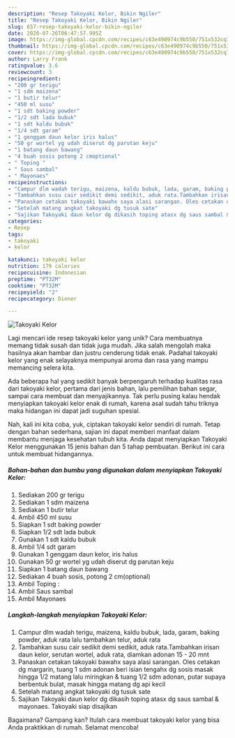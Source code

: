 ```yaml
---
description: "Resep Takoyaki Kelor, Bikin Ngiler"
title: "Resep Takoyaki Kelor, Bikin Ngiler"
slug: 657-resep-takoyaki-kelor-bikin-ngiler
date: 2020-07-26T06:47:57.995Z
image: https://img-global.cpcdn.com/recipes/c63e490974c9b550/751x532cq70/takoyaki-kelor-foto-resep-utama.jpg
thumbnail: https://img-global.cpcdn.com/recipes/c63e490974c9b550/751x532cq70/takoyaki-kelor-foto-resep-utama.jpg
cover: https://img-global.cpcdn.com/recipes/c63e490974c9b550/751x532cq70/takoyaki-kelor-foto-resep-utama.jpg
author: Larry Frank
ratingvalue: 3.6
reviewcount: 3
recipeingredient:
- "200 gr terigu"
- "1 sdm maizena"
- "1 butir telur"
- "450 ml susu"
- "1 sdt baking powder"
- "1/2 sdt lada bubuk"
- "1 sdt kaldu bubuk"
- "1/4 sdt garam"
- "1 genggam daun kelor iris halus"
- "50 gr wortel yg udah diserut dg parutan keju"
- "1 batang daun bawang"
- "4 buah sosis potong 2 cmoptional"
- " Toping "
- " Saus sambal"
- " Mayonaes"
recipeinstructions:
- "Campur dlm wadah terigu, maizena, kaldu bubuk, lada, garam, baking powder, aduk rata lalu tambahkan telur, aduk rata"
- "Tambahkan susu cair sedikit demi sedikit, aduk rata.Tambahkan irisan daun kelor, serutan wortel, aduk rata, diamkan adonan 15 - 20 mnt"
- "Panaskan cetakan takoyaki bawahx saya alasi sarangan. Oles cetakan dg margarin, tuang 1 sdm adonan beri isian tengahx dg sosis masak hingga 1/2 matang lalu miringkan &amp; tuang 1/2 sdm adonan, putar supaya berbentuk bulat, masak hingga matang dg api kecil"
- "Setelah matang angkat takoyaki dg tusuk sate"
- "Sajikan Takoyaki daun kelor dg dikasih toping atasx dg saus sambal &amp; mayonaes. Takoyaki siap disajikan"
categories:
- Resep
tags:
- takoyaki
- kelor

katakunci: takoyaki kelor 
nutrition: 179 calories
recipecuisine: Indonesian
preptime: "PT32M"
cooktime: "PT32M"
recipeyield: "2"
recipecategory: Dinner

---
```



![Takoyaki Kelor](https://img-global.cpcdn.com/recipes/c63e490974c9b550/751x532cq70/takoyaki-kelor-foto-resep-utama.jpg)

Lagi mencari ide resep takoyaki kelor yang unik? Cara membuatnya memang tidak susah dan tidak juga mudah. Jika salah mengolah maka hasilnya akan hambar dan justru cenderung tidak enak. Padahal takoyaki kelor yang enak selayaknya mempunyai aroma dan rasa yang mampu memancing selera kita.

Ada beberapa hal yang sedikit banyak berpengaruh terhadap kualitas rasa dari takoyaki kelor, pertama dari jenis bahan, lalu pemilihan bahan segar, sampai cara membuat dan menyajikannya. Tak perlu pusing kalau hendak menyiapkan takoyaki kelor enak di rumah, karena asal sudah tahu triknya maka hidangan ini dapat jadi suguhan spesial.




Nah, kali ini kita coba, yuk, ciptakan takoyaki kelor sendiri di rumah. Tetap dengan bahan sederhana, sajian ini dapat memberi manfaat dalam membantu menjaga kesehatan tubuh kita. Anda dapat menyiapkan Takoyaki Kelor menggunakan 15 jenis bahan dan 5 tahap pembuatan. Berikut ini cara untuk membuat hidangannya.

<!--inarticleads1-->

##### Bahan-bahan dan bumbu yang digunakan dalam menyiapkan Takoyaki Kelor:

1. Sediakan 200 gr terigu
1. Sediakan 1 sdm maizena
1. Sediakan 1 butir telur
1. Ambil 450 ml susu
1. Siapkan 1 sdt baking powder
1. Siapkan 1/2 sdt lada bubuk
1. Gunakan 1 sdt kaldu bubuk
1. Ambil 1/4 sdt garam
1. Gunakan 1 genggam daun kelor, iris halus
1. Gunakan 50 gr wortel yg udah diserut dg parutan keju
1. Siapkan 1 batang daun bawang
1. Sediakan 4 buah sosis, potong 2 cm(optional)
1. Ambil  Toping :
1. Ambil  Saus sambal
1. Ambil  Mayonaes




<!--inarticleads2-->

##### Langkah-langkah menyiapkan Takoyaki Kelor:

1. Campur dlm wadah terigu, maizena, kaldu bubuk, lada, garam, baking powder, aduk rata lalu tambahkan telur, aduk rata
1. Tambahkan susu cair sedikit demi sedikit, aduk rata.Tambahkan irisan daun kelor, serutan wortel, aduk rata, diamkan adonan 15 - 20 mnt
1. Panaskan cetakan takoyaki bawahx saya alasi sarangan. Oles cetakan dg margarin, tuang 1 sdm adonan beri isian tengahx dg sosis masak hingga 1/2 matang lalu miringkan &amp; tuang 1/2 sdm adonan, putar supaya berbentuk bulat, masak hingga matang dg api kecil
1. Setelah matang angkat takoyaki dg tusuk sate
1. Sajikan Takoyaki daun kelor dg dikasih toping atasx dg saus sambal &amp; mayonaes. Takoyaki siap disajikan




Bagaimana? Gampang kan? Itulah cara membuat takoyaki kelor yang bisa Anda praktikkan di rumah. Selamat mencoba!
